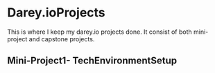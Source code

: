 # Darey.ioProjects
This is where I keep my darey.io projects done. It consist of both mini-project and capstone projects.
## Mini-Project1- TechEnvironmentSetup
